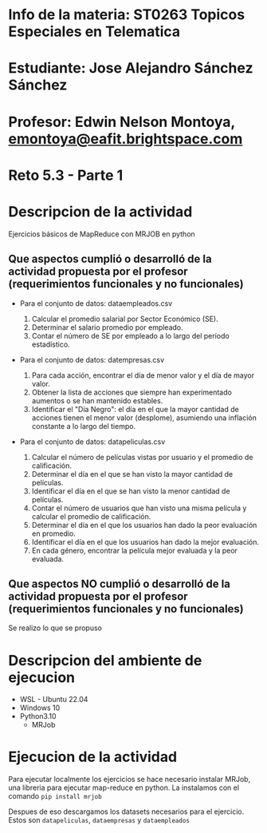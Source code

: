 # Info de la materia: ST0263 Topicos Especiales en Telematica

# Estudiante: Jose Alejandro Sánchez Sánchez

# Profesor: Edwin Nelson Montoya, emontoya@eafit.brightspace.com

# Reto 5.3 - Parte 1

# Descripcion de la actividad

Ejercicios básicos de MapReduce con MRJOB en python

## Que aspectos cumplió o desarrolló de la actividad propuesta por el profesor (requerimientos funcionales y no funcionales)

- Para el conjunto de datos: dataempleados.csv

  1. Calcular el promedio salarial por Sector Económico (SE).
  2. Determinar el salario promedio por empleado.
  3. Contar el número de SE por empleado a lo largo del período estadístico.

- Para el conjunto de datos: datempresas.csv

  1. Para cada acción, encontrar el día de menor valor y el día de mayor valor.
  2. Obtener la lista de acciones que siempre han experimentado aumentos o se han mantenido estables.
  3. Identificar el "Día Negro": el día en el que la mayor cantidad de acciones tienen el menor valor (desplome), asumiendo una inflación constante a lo largo del tiempo.

- Para el conjunto de datos: datapeliculas.csv

  1. Calcular el número de películas vistas por usuario y el promedio de calificación.
  2. Determinar el día en el que se han visto la mayor cantidad de películas.
  3. Identificar el día en el que se han visto la menor cantidad de películas.
  4. Contar el número de usuarios que han visto una misma película y calcular el promedio de calificación.
  5. Determinar el día en el que los usuarios han dado la peor evaluación en promedio.
  6. Identificar el día en el que los usuarios han dado la mejor evaluación.
  7. En cada género, encontrar la película mejor evaluada y la peor evaluada.

## Que aspectos NO cumplió o desarrolló de la actividad propuesta por el profesor (requerimientos funcionales y no funcionales)

Se realizo lo que se propuso

# Descripcion del ambiente de ejecucion

- WSL - Ubuntu 22.04
- Windows 10
- Python3.10
  - MRJob

# Ejecucion de la actividad

Para ejecutar localmente los ejercicios se hace necesario instalar MRJob, una libreria para ejecutar map-reduce en python. La instalamos con el comando `pip install mrjob`

Despues de eso descargamos los datasets necesarios para el ejercicio. Estos son `datapeliculas`, `dataempresas` y `dataempleados`